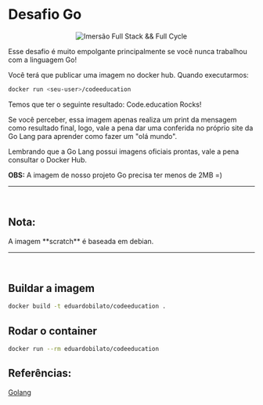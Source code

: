 # Desafio Go
<div align="center">

![Imersão Full Stack && Full Cycle](https://fullcycle.com.br/wp-content/themes/fullcycle/assets/images/fullcycle-logo.svg)
</div>


<p>Esse desafio é muito empolgante principalmente se você nunca trabalhou com a linguagem Go!
<br>
<p>Você terá que publicar uma imagem no docker hub. Quando executarmos:

```bash
docker run <seu-user>/codeeducation
```

<p>Temos que ter o seguinte resultado: Code.education Rocks!
<br>
<p>Se você perceber, essa imagem apenas realiza um print da mensagem como resultado final, logo, vale a pena dar uma conferida no próprio site da Go Lang para aprender como fazer um "olá mundo".
<br>
<p>Lembrando que a Go Lang possui imagens oficiais prontas, vale a pena consultar o Docker Hub.

**OBS:** A imagem de nosso projeto Go precisa ter menos de 2MB =)


<hr><br>

## Nota:
<p>A imagem **scratch** é baseada em debian.

<hr><br>

## Buildar a imagem

```bash 
docker build -t eduardobilato/codeeducation .
```

## Rodar o container

```bash 
docker run --rm eduardobilato/codeeducation
```

## Referências:

[Golang](https://gobyexample.com/hello-world)